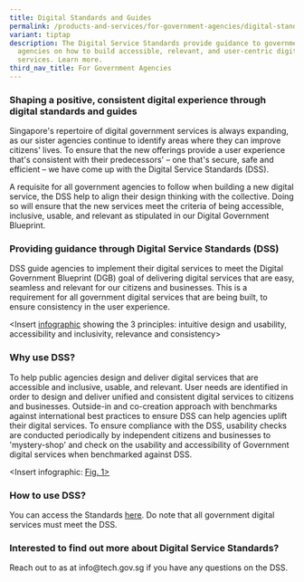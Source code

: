 ```yaml
---
title: Digital Standards and Guides
permalink: /products-and-services/for-government-agencies/digital-standards-and-guides/
variant: tiptap
description: The Digital Service Standards provide guidance to government
  agencies on how to build accessible, relevant, and user-centric digital
  services. Learn more.
third_nav_title: For Government Agencies
---
```

<h3>Shaping a positive, consistent digital experience through digital standards and guides</h3>
<p>Singapore's repertoire of digital government services is always expanding,
as our sister agencies continue to identify areas where they can improve
citizens' lives. To ensure that the new offerings provide a user experience
that's consistent with their predecessors' – one that's secure, safe and
efficient – we have come up with the Digital Service Standards (DSS).</p>
<p>A requisite for all government agencies to follow when building a new
digital service, the DSS help to align their design thinking with the collective.
Doing so will ensure that the new services meet the criteria of being accessible,
inclusive, usable, and relevant as stipulated in our Digital Government
Blueprint.</p>
<h3>Providing guidance through Digital Service Standards (DSS)</h3>
<p>DSS guide agencies to implement their digital services to meet the Digital
Government Blueprint (DGB) goal of delivering digital services that are
easy, seamless and relevant for our citizens and businesses. This is a
requirement for all government digital services that are being built, to
ensure consistency in the user experience.</p>
<p>&lt;Insert <a href="https://www.tech.gov.sg/files/digital-transformation/GovTech_DSS_Summary_Infographic_2Oct2018.pdf" class="waffle-rich-text-link" rel="noopener noreferrer nofollow" target="_blank"><u>infographic</u></a> showing
the 3 principles: intuitive design and usability, accessibility and inclusivity,
relevance and consistency&gt;</p>
<h3>Why use DSS?</h3>
<p>To help public agencies design and deliver digital services that are accessible
and inclusive, usable, and relevant. User needs are identified in order
to design and deliver unified and consistent digital services to citizens
and businesses. Outside-in and co-creation approach with benchmarks against
international best practices to ensure DSS can help agencies uplift their
digital services. To ensure compliance with the DSS, usability checks are
conducted periodically by independent citizens and businesses to 'mystery-shop'
and check on the usability and accessibility of Government digital services
when benchmarked against DSS.</p>
<p>&lt;Insert infographic: <a href="https://www.developer.tech.gov.sg/guidelines/standards-and-best-practices/digital-service-standards" class="waffle-rich-text-link" rel="noopener noreferrer nofollow" target="_blank"><u>Fig. 1&gt;</u></a>
</p>
<h3>How to use DSS?</h3>
<p>You can access the Standards <a href="https://www.tech.gov.sg/files/digital-transformation/DSS%20for%20Public%202020.pdf" class="waffle-rich-text-link" rel="noopener noreferrer nofollow" target="_blank"><u>here</u></a>.
Do note that all government digital services must meet the DSS.</p>
<h3>Interested to find out more about Digital Service Standards?</h3>
<p>Reach out to as at info@tech.gov.sg if you have any questions on the DSS.</p>
<p></p>